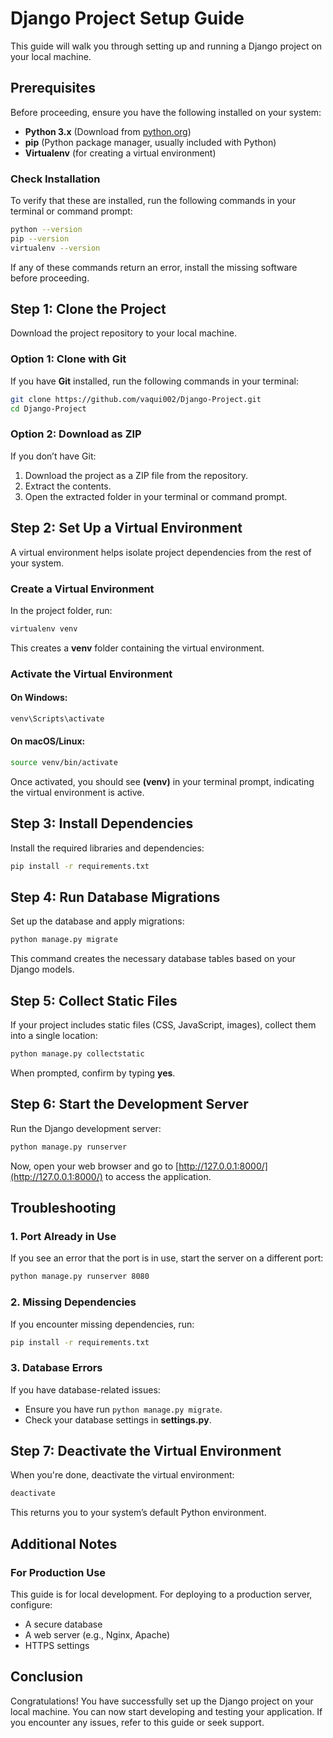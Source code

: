 # Django Project Setup Guide

This guide will walk you through setting up and running a Django project on your local machine.

## Prerequisites
Before proceeding, ensure you have the following installed on your system:
- **Python 3.x** (Download from [python.org](https://www.python.org/downloads/))
- **pip** (Python package manager, usually included with Python)
- **Virtualenv** (for creating a virtual environment)

### Check Installation
To verify that these are installed, run the following commands in your terminal or command prompt:
```sh
python --version
pip --version
virtualenv --version
```
If any of these commands return an error, install the missing software before proceeding.

## Step 1: Clone the Project
Download the project repository to your local machine.

### Option 1: Clone with Git
If you have **Git** installed, run the following commands in your terminal:
```sh
git clone https://github.com/vaqui002/Django-Project.git
cd Django-Project
```

### Option 2: Download as ZIP
If you don’t have Git:
1. Download the project as a ZIP file from the repository.
2. Extract the contents.
3. Open the extracted folder in your terminal or command prompt.

## Step 2: Set Up a Virtual Environment
A virtual environment helps isolate project dependencies from the rest of your system.

### Create a Virtual Environment
In the project folder, run:
```sh
virtualenv venv
```
This creates a **venv** folder containing the virtual environment.

### Activate the Virtual Environment
#### On Windows:
```sh
venv\Scripts\activate
```
#### On macOS/Linux:
```sh
source venv/bin/activate
```
Once activated, you should see **(venv)** in your terminal prompt, indicating the virtual environment is active.

## Step 3: Install Dependencies
Install the required libraries and dependencies:
```sh
pip install -r requirements.txt
```

## Step 4: Run Database Migrations
Set up the database and apply migrations:
```sh
python manage.py migrate
```
This command creates the necessary database tables based on your Django models.

## Step 5: Collect Static Files
If your project includes static files (CSS, JavaScript, images), collect them into a single location:
```sh
python manage.py collectstatic
```
When prompted, confirm by typing **yes**.

## Step 6: Start the Development Server
Run the Django development server:
```sh
python manage.py runserver
```
Now, open your web browser and go to [http://127.0.0.1:8000/](http://127.0.0.1:8000/) to access the application.

## Troubleshooting
### 1. Port Already in Use
If you see an error that the port is in use, start the server on a different port:
```sh
python manage.py runserver 8080
```
### 2. Missing Dependencies
If you encounter missing dependencies, run:
```sh
pip install -r requirements.txt
```
### 3. Database Errors
If you have database-related issues:
- Ensure you have run `python manage.py migrate`.
- Check your database settings in **settings.py**.

## Step 7: Deactivate the Virtual Environment
When you're done, deactivate the virtual environment:
```sh
deactivate
```
This returns you to your system’s default Python environment.

## Additional Notes
### For Production Use
This guide is for local development. For deploying to a production server, configure:
- A secure database
- A web server (e.g., Nginx, Apache)
- HTTPS settings

## Conclusion
Congratulations! You have successfully set up the Django project on your local machine. You can now start developing and testing your application. If you encounter any issues, refer to this guide or seek support.

